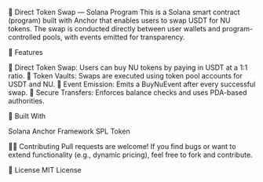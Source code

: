 💱 Direct Token Swap — Solana Program
   This is a Solana smart contract (program) built with Anchor that enables users to swap USDT for NU tokens. The swap is conducted directly between user wallets and program-controlled pools, with events emitted       for transparency.

📌 Features

  🔁 Direct Token Swap: Users can buy NU tokens by paying in USDT at a 1:1 ratio.
  💼 Token Vaults: Swaps are executed using token pool accounts for USDT and NU.
  📡 Event Emission: Emits a BuyNuEvent after every successful swap.
  🔐 Secure Transfers: Enforces balance checks and uses PDA-based authorities.


🚀 Built With

  Solana
  Anchor Framework
  SPL Token


🧑‍💻 Contributing
  Pull requests are welcome! If you find bugs or want to extend functionality (e.g., dynamic pricing), feel free to fork and contribute.

📄 License
  MIT License

